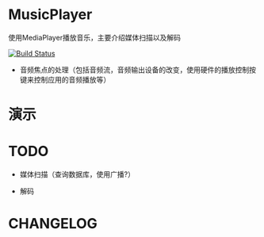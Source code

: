 # MusicPlayer

使用MediaPlayer播放音乐，主要介绍媒体扫描以及解码

[![Build Status](https://travis-ci.org/meolu/walle-web.svg?branch=master)](https://travis-ci.org/meolu/walle-web)

- 音频焦点的处理（包括音频流，音频输出设备的改变，使用硬件的播放控制按键来控制应用的音频播放等）

# 演示

# TODO 

- 媒体扫描（查询数据库，使用广播?）

- 解码

# CHANGELOG
